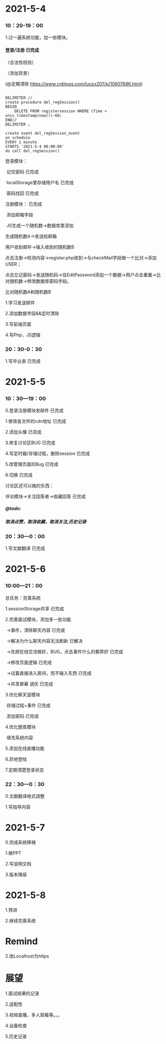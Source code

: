 # 2021-5-4

### 10：20-19：00

1.过一遍系统功能，加一些模块。

#### 登录/注册 已完成

（合法性校验）

（添加背景）

(@定期清除 https://www.cnblogs.com/luozx207/p/10607696.html)

```

DELIMITER // 
create procedure del_regSession()
BEGIN
	DELETE FROM registersession WHERE cTime < unix_timestamp(now())-60;
END//
DELIMITER ;
```

```
create event del_regSession_event  
on schedule 
EVERY 1 minute  
STARTS '2021-5-4 00:00:00'  
do call del_regSession()
```



登录模块：

​	记住密码 已完成

​	localStorage里存储用户名 已完成

​	密码找回 已完成

注册模块： 已完成

​	添加邮箱字段

​	JS生成一个随机数->数据库里添加

生成随机数A->发送给邮箱

用户收到邮件->输入收到的随机数B

点击注册->检测内容->register.php收到->与checkMail字段做一个比对->添加USER；

点击忘记密码->发送随机码->往EditPassword添加一个数据->用户点击重置->比对随机数->修改数据库密码字段。

比对随机数A和随机数B



1.学习发送邮件

2.添加数据字段&&定时清除

3.写前端页面

4.写Php，JS逻辑



### 20：30-0：30

1.写毕业表 已完成



# 2021-5-5

### 10：30—19：00

0.登录注册模块发邮件 已完成

1.修改各文件的cdn地址 已完成

2.添加头像 已完成

3.修复讨论区BUG 已完成

4.写定时器/存储过程，删除session 已完成

5.改管理页面的Bug 已完成

6.切换 已完成

讨论区还可以做的东西：

评论模块->关注回答者->收藏回答 已完成

<h5>@todo:<h5>
取消点赞，取消收藏，取消关注,历史记录

### 20：30—0：00

1.写文献翻译  已完成

# 2021-5-6

### 10:00—21：00

总任务：完善系统

1.sessionStorage共享 已完成

2.完善面试模块，添加多一些功能

​	->事件，清除聊天内容 已完成

​	->解决为什么聊天内容无法刷新 已解决

​	->先把在线交流做好，BUG，点击事件什么的都弄好 已完成

​	->修改页面逻辑 已完成

​	->试着直接进入房间，而不输入东西 已完成

​	->共享屏幕 调优 已完成

3.优化聊天室模块

​	存储过程+事件 已完成

​	添加密码 已完成

4.优化题库模块

​    填充系统内容

5.添加在线直播功能

6.异地登陆

7.定期清楚登录状态



### 22：30—0：30

0.文献翻译格式调整

1.写指导内容

# 2021-5-7

0.完成系统移植

1.做PPT

2.写说明文档

3.版本降级



# 2021-5-8

1.预讲

2.继续完善系统



# Remind

2.改Localhost为https



# 展望

1.面试结果的记录

2.适配性

3.视频直播，多人观看等。。。

4.设备检查

5.历史记录